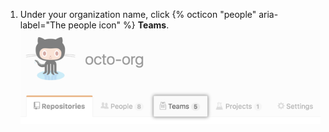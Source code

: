 1. Under your organization name, click {% octicon "people" aria-label="The people icon" %} **Teams**. ![Teams tab on the organization page](/assets/images/help/organizations/organization-teams-tab.png)
